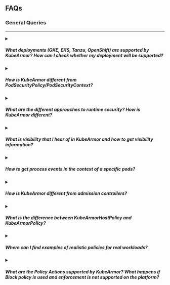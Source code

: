 ## FAQs

### General Queries

---

<details><summary><h5>What deployments (GKE, EKS, Tanzu, OpenShift) are supported by KubeArmor? How can I check whether my deployment will be supported?</h5></summary>
<blockquote>
Please checkout <a href= "https://github.com/kubearmor/KubeArmor/blob/main/getting-started/support_matrix.md"> Support matrix for KubeArmor </a>
</blockquote>
</details>

<details><summary><h5>How is KubeArmor different from PodSecurityPolicy/PodSecurityContext?</h5></summary>
<blockquote>

 Native k8s supports specifying a security context for the pod or container. It requires one to specify native AppArmor, SELinux, seccomp policies. But there are a few problems with this approach:  
  * All the operating systems doesn't supports the LSMs consistently  
  * It requires knowledge of all of these security context  
  * Security Profile updates are manual and difficult: When an app is updated, the security posture might change and it becomes difficult to manually update the native rules.  
  * No alerting of LSM violation on managed cloud platforms: By default LSMs send logs to kernel auditd, which is not available on most managed cloud platforms.  

 KubeArmor solves all the above mentioned problems.
  * It maps YAML rules to LSMs (apparmor, bpf-lsm) rules so prior knowledge of different security context is not required.  
  * It's easy to deploy: KubeArmor is deployed as a daemonset. Even when the application is updated, the enforcement rules are automatically applied.  
  * Consistent Alerting: KubeArmor has no dependency on kernel auditd. It handles kernel events and maps k8s metadata using ebpf.  
  * KubeArmor also runs in systemd mode so can directly run and protect Virtual Machines or Bare-metal machines too.  
</blockquote>
</details>

<details><summary><h5>What are the different approaches to runtime security? How is KubeArmor different?</h5></summary>   
<blockquote>

Most of the available runtime security solutions utilizes post-exploit mitigation techniques for runtime enforcement. It means that a suspicious process is killed in response to an alert indicating malicious intent. But this approach is flawed because:  
  * Attacker already has access to sensitive data  
  * Attacker can disable the defenses before the mitigation can kick in  

KubeArmor avoids these loopholes by using inline mitigation using LSMs. With LSMs the controls are applied even before the process is spawned thus reduces the attack surface in the first place.

</blockquote>
</details>

<details><summary><h5>What is visibility that I hear of in KubeArmor and how to get visibility information?</h5></summary>  
<blockquote>

KubeArmor, apart from been a policy enforcement engine also emits pod/container visibility data. It uses an eBPF-based system monitor which keeps track of process life cycles in containers and even nodes, and converts system metadata to container/node identities. This information can then be used for observability use-cases. Further, this observability information could in turn be used for generating KubeArmor security policies using <a href = "https://github.com/accuknox/discovery-engine"> Discovery Engine </a>
To get observability data, one can use KubeArmor cli tool known as karmor.  
Sample output `karmor log --json`:
```{
  "Timestamp": 1639803960,
  "UpdatedTime": "2021-12-18T05:06:00.077564Z",
  "ClusterName": "Default",
  "HostName": "pandora",
  "HostPID": 3390423,
  "PPID": 168556,
  "PID": 3390423,
  "UID": 1000,
  "PolicyName": "hsp-kubearmor-dev-proc-path-block",
  "Severity": "1",
  "Type": "MatchedHostPolicy",
  "Source": "zsh",
  "Operation": "Process",
  "Resource": "/usr/bin/sleep",
  "Data": "syscall=SYS_EXECVE",
  "Action": "Block",
  "Result": "Permission denied"
}
```
Here the log implies that the process /usr/bin/sleep execution by 'zsh' was denied on the Host using a blacklisted host policy.

</blockquote>
</details>

<details><summary><h5>How to get process events in the context of a specific pods?</h5></summary>  
<blockquote>
</blockquote>
</details>

<details><summary><h5>How is KubeArmor different from admission controllers?</h5></summary>   
<blockquote>

  Kubernetes admission controllers are set of extensions that help govern and control Kubernetes clusters. They intercepts requests to the Kubernetes API server prior to the persistence of the object into etcd.
  K8s recommends enabling several built-in admission controllers by default to secure the running containers.
  One of the controller is PodSecurity admission plugin, which allows specifying native LSMs policies. But it has it's own limitations:
   * It's very difficult to write native LSMs policies
   * Not all Operating systems supports LSMs consistently
   * Security Profile updates are manual and difficult
</blockquote>
</details>

<details><summary><h5>What is the difference between KubeArmorHostPolicy and KubeArmorPolicy?</h5></summary>
<blockquote>
 KubeArmor protects both the host and the workloads running on it.  

 <a href = "https://github.com/kubearmor/KubeArmor/blob/main/.gitbook/assets/kubearmorpolicy-spec-diagram.pdf">KubeArmorPolicy</a> is the policy specification applied in context of Pods/Containers and <a href = "https://github.com/kubearmor/KubeArmor/blob/main/.gitbook/assets/kubearmorhostpolicy-spec-diagram.pdf"> KubeArmorHostPolicy</a> is for Nodes/VMs.  

<a href ="https://docs.kubearmor.com/kubearmor/getting-started/security_policy_specification">Security Policy Specification for Containers</a>   
<a href = "https://docs.kubearmor.com/kubearmor/getting-started/host_security_policy_specification">Security Policy Specification for Nodes/VMs</a>
</blockquote>
</details>

<details><summary><h5>Where can I find examples of realistic policies for real workloads?</h5></summary>   
<blockquote>
It can be found here in
<a href = "https://github.com/kubearmor/policy-templates"> policy-templates</a>.
</blockquote>
</details>

<details><summary><h5>What are the Policy Actions supported by KubeArmor? What happens if Block policy is used and enforcement is not supported on the platform?</summary>
<blockquote>

KubeArmor defines 3 policy actions: Allow, Block and Audit.
Allow: A whitelist policy or a policy defined with `Allow` action allows only the operations defined in the policy, rest everything is blocked. Specifying only the required operations and blocking everything else provide us with a least-permissive policy.
Block: In Blacklisted policy, or policy defined with `Block` action blocks all the operations defined in the policy.
Audit: An applied `Audit` policy doesn't block any action but instead provides alerts on policy violation. This type of policy can be used for "dry-run" before safely applying a security policy in production.  

If Block policy is used and there are no supported enforcement mechanism on the platform then the policy enforcement wouldn't be observed. But we will still be able to see the observability data for the applied Block policy, which can help us in identifying any suspicious activity.
</blockquote>
</details>
